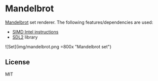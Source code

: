 # Mandelbrot

[Mandelbrot] set renderer.
The following features/dependencies are used: 
- [SIMD Intel instructions]
- [SDL2] library 

![Set](img/mandelbrot.png =800x "Mandelbrot set")

[Mandelbrot]: https://en.wikipedia.org/wiki/Plotting_algorithms_for_the_Mandelbrot_set
[SDL2]:       https://www.libsdl.org/download-2.0.php
[SIMD Intel instructions]: https://www.intel.com/content/www/us/en/docs/intrinsics-guide/index.html

## License
MIT
